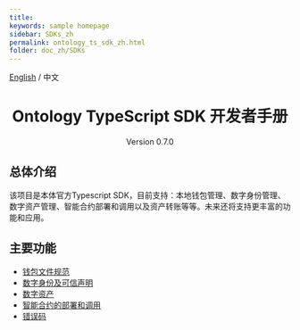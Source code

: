 ```yaml
---
title: 
keywords: sample homepage
sidebar: SDKs_zh
permalink: ontology_ts_sdk_zh.html
folder: doc_zh/SDKs
---
```




[English](./ontology_ts_sdk_en.html) / 中文

<h1 align="center">Ontology TypeScript SDK 开发者手册</h1>
<p align="center" class="version">Version 0.7.0 </p>

## 总体介绍

该项目是本体官方Typescript SDK，目前支持：本地钱包管理、数字身份管理、数字资产管理、智能合约部署和调用以及资产转账等等。未来还将支持更丰富的功能和应用。


## 主要功能


- [钱包文件规范](./ontology_wallet_file_specification_zh.html)
- [数字身份及可信声明](./ontology_ts_sdk_identity_claim_zh.html)
- [数字资产](./ontology_ts_sdk_asset_zh.html)
- [智能合约的部署和调用](./ontology_ts_sdk_smartcontract_zh.html)
- [错误码](./ontology_ts_sdk_error_code_zh.html)

